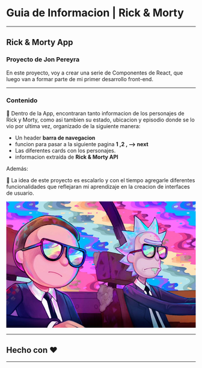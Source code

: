 # Guia de Informacion | Rick & Morty

---

## **Rick & Morty App**

### **Proyecto de Jon Pereyra**

En este proyecto, voy a crear una serie de Componentes de React, que luego van a formar parte de mi primer desarrollo front-end.

---

### **Contenido**

🔹 Dentro de la App, encontraran tanto informacion de los personajes de Rick y Morty, como asi tambien su estado, ubicacion y episodio donde se lo vio por ultima vez, organizado de la siguiente manera:

- Un header **barra de navegacion**
- funcion para pasar a la siguiente pagina **1 ,2 , --> next**
- Las diferentes cards con los personajes.
- informacion extraída de **Rick & Morty API**

Además:

🔹 La idea de este proyecto es escalarlo y con el tiempo agregarle diferentes funcionalidades que reflejaran mi aprendizaje en la creacion de interfaces de usuario.

<img src="./rick y morty.jpg" alt="rick y morty" />

---

## **Hecho con ❤️**

---
